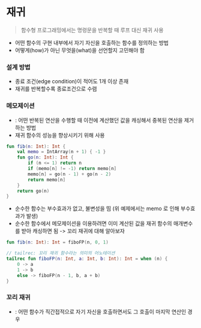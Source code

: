 # 재귀

> 함수형 프로그래밍에서는 명령문을 반복할 때 루프 대신 재귀 사용

- 어떤 함수의 구현 내부에서 자기 자신을 호출하는 함수를 정의하는 방법
- 어떻게(how)가 아닌 무엇을(what)을 선언할지 고민해야 함

### 설계 방법

- 종료 조건(edge condition)이 적어도 1개 이상 존재
- 재귀를 반복할수록 종료조건으로 수렴

### 메모제이션

- : 어떤 반복된 연산을 수행할 때 이전에 계산했던 값을 캐싱해서 중복된 연산을 제거하는 방법
- 재귀 함수의 성능을 향상시키기 위해 사용

```kotlin
fun fib(n: Int): Int {
    val memo = IntArray(n + 1) { -1 }
    fun go(n: Int): Int {
        if (n <= 1) return n
        if (memo[n] != -1) return memo[n]
        memo[n] = go(n - 1) + go(n - 2)
        return memo[n]
    }
    return go(n)
}
```

- 순수한 함수는 부수효과가 없고, 불변성을 띰 (위 예제에서는 memo 로 인해 부수효과가 발생)
- 순수한 함수에서 메모제이션을 이용하려면 이미 계산된 값을 재귀 함수의 매개변수를 받아 캐싱하면 됨 -> 꼬리 재귀에 대해 알아보자

```kotlin
fun fib(n: Int): Int = fiboFP(n, 0, 1)

// tailrec: 꼬리 재귀 함수라는 의미의 어노테이션
tailrec fun fiboFP(n: Int, a: Int, b: Int): Int = when (n) { 
    0 -> a
    1 -> b
    else -> fiboFP(n - 1, b, a + b)
}
```

### 꼬리 재귀

- : 어떤 함수가 직간접적으로 자기 자신을 호출하면서도 그 호출이 마지막 연산인 경우
